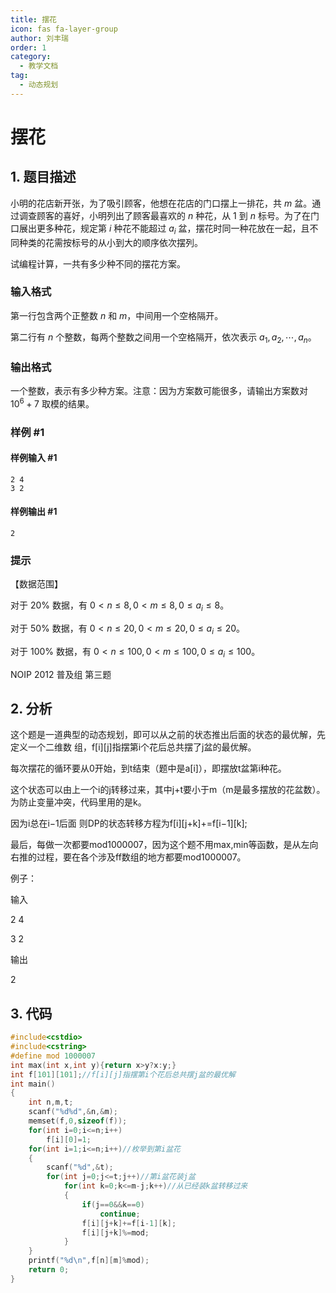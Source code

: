 ```yaml
---
title: 摆花
icon: fas fa-layer-group
author: 刘丰瑞
order: 1
category:
  - 教学文档
tag:
  - 动态规划
---
```


# 摆花

## 1. 题目描述



小明的花店新开张，为了吸引顾客，他想在花店的门口摆上一排花，共 $m$ 盆。通过调查顾客的喜好，小明列出了顾客最喜欢的 $n$ 种花，从 $1$ 到 $n$ 标号。为了在门口展出更多种花，规定第 $i$ 种花不能超过 $a_i$ 盆，摆花时同一种花放在一起，且不同种类的花需按标号的从小到大的顺序依次摆列。

试编程计算，一共有多少种不同的摆花方案。

### 输入格式

第一行包含两个正整数 $n$ 和 $m$，中间用一个空格隔开。

第二行有 $n$ 个整数，每两个整数之间用一个空格隔开，依次表示 $a_1,a_2, \cdots ,a_n$。

### 输出格式

一个整数，表示有多少种方案。注意：因为方案数可能很多，请输出方案数对 $10^6+7$ 取模的结果。

### 样例 #1

#### 样例输入 #1

```
2 4
3 2
```

#### 样例输出 #1

```
2
```

### 提示

【数据范围】

对于 $20\%$ 数据，有 $0<n \le 8,0<m \le 8,0 \le a_i \le 8$。

对于 $50\%$ 数据，有 $0<n \le 20,0<m \le 20,0 \le a_i \le 20$。

对于 $100\%$ 数据，有 $0<n \le 100,0<m \le 100,0 \le a_i \le 100$。

NOIP 2012 普及组 第三题

## 2. 分析

这个题是一道典型的动态规划，即可以从之前的状态推出后面的状态的最优解，先定义一个二维数
组，f[i][j]指摆第i个花后总共摆了j盆的最优解。

每次摆花的循环要从0开始，到t结束（题中是a[i]），即摆放t盆第i种花。

这个状态可以由上一个i的j转移过来，其中j+t要小于m（m是最多摆放的花盆数）。为防止变量冲突，代码里用的是k。

因为i总在i−1后面 则DP的状态转移方程为f[i][j+k]+=f[i−1][k];

最后，每做一次都要mod1000007，因为这个题不用max,min等函数，是从左向右推的过程，要在各个涉及ff数组的地方都要mod1000007。


例子：

输入

2 4

3 2

输出

2

## 3. 代码

```cpp
#include<cstdio>
#include<cstring>
#define mod 1000007
int max(int x,int y){return x>y?x:y;}
int f[101][101];//f[i][j]指摆第i个花后总共摆j盆的最优解
int main()
{
    int n,m,t;
    scanf("%d%d",&n,&m);
    memset(f,0,sizeof(f));
    for(int i=0;i<=n;i++)
        f[i][0]=1;
    for(int i=1;i<=n;i++)//枚举到第i盆花
    {
        scanf("%d",&t);
        for(int j=0;j<=t;j++)//第i盆花装j盆
            for(int k=0;k<=m-j;k++)//从已经装k盆转移过来
            {
                if(j==0&&k==0)
                    continue;
                f[i][j+k]+=f[i-1][k];
                f[i][j+k]%=mod;
            }
    }
    printf("%d\n",f[n][m]%mod);
    return 0;
}